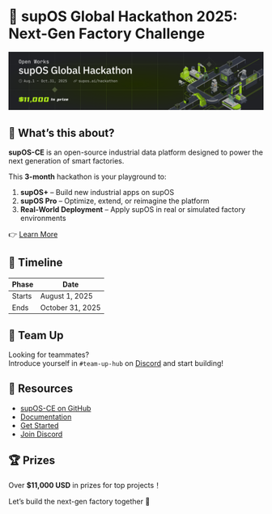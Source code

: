 # 🏁 supOS Global Hackathon 2025: Next-Gen Factory Challenge  
![supOS Hackathon Banner](./20250807-170635.png)


## 🎯 What’s this about?

**supOS-CE** is an open-source industrial data platform designed to power the next generation of smart factories. 

This **3-month** hackathon is your playground to:

1. **supOS+** – Build new industrial apps on supOS  
2. **supOS Pro** – Optimize, extend, or reimagine the platform
3. **Real-World Deployment** – Apply supOS in real or simulated factory environments

👉 [Learn More](https://supos.ai/hackathon)

## 📅 Timeline

| Phase | Date |
|-------|------|
| Starts | August 1, 2025 |
| Ends | October 31, 2025 |

## 👥 Team Up

Looking for teammates?  
Introduce yourself in `#team-up-hub` on [Discord](https://discord.gg/K92gcRWabU) and start building!

## 🧠 Resources

- [supOS-CE on GitHub](https://github.com/FREEZONEX/supOS-CE)  
- [Documentation](https://suposcommunity.vercel.app)  
- [Get Started](https://supos.ai/trial)  
- [Join Discord](https://discord.gg/K92gcRWabU)


## 🏆 Prizes

Over **$11,000 USD** in prizes for top projects！


Let’s build the next-gen factory together 💪
